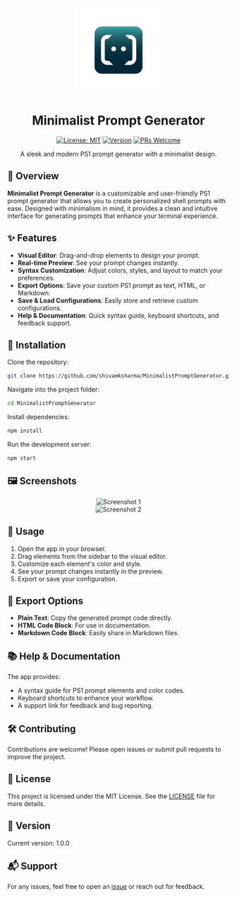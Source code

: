 <div align="center">
  <img src="./assets/Designer-removebg.png" alt="Minimalist Prompt Generator" width="200"/>

  # Minimalist Prompt Generator

  [![License: MIT](https://img.shields.io/badge/License-MIT-yellow.svg)](https://opensource.org/licenses/MIT)
  [![Version](https://img.shields.io/badge/version-1.0.0-blue.svg)](https://github.com/shivamksharma/MinimalistPromptGenerator)
  [![PRs Welcome](https://img.shields.io/badge/PRs-welcome-brightgreen.svg)](https://github.com/shivamksharma/MinimalistPromptGenerator/pulls)

  A sleek and modern PS1 prompt generator with a minimalist design.
</div>


## 🚀 Overview

**Minimalist Prompt Generator** is a customizable and user-friendly PS1 prompt generator that allows you to create personalized shell prompts with ease. Designed with minimalism in mind, it provides a clean and intuitive interface for generating prompts that enhance your terminal experience.

## ✨ Features

- **Visual Editor**: Drag-and-drop elements to design your prompt.
- **Real-time Preview**: See your prompt changes instantly.
- **Syntax Customization**: Adjust colors, styles, and layout to match your preferences.
- **Export Options**: Save your custom PS1 prompt as text, HTML, or Markdown.
- **Save & Load Configurations**: Easily store and retrieve custom configurations.
- **Help & Documentation**: Quick syntax guide, keyboard shortcuts, and feedback support.

## 🔧 Installation

Clone the repository:

```bash
git clone https://github.com/shivamksharma/MinimalistPromptGenerator.git
```

Navigate into the project folder:

```bash
cd MinimalistPromptGenerator
```

Install dependencies:

```bash
npm install
```

Run the development server:

```bash
npm start
```

## 🖼️ Screenshots

<p align="center">
  <img src="./assets/MinimalistPromptGenerator_Preview_Image_1.png" alt="Screenshot 1"/>
  <br>
  <img src="./assets/MinimalistPromptGenerator_Preview_Image_2.png" alt="Screenshot 2"/>
</p>

## 📖 Usage

1. Open the app in your browser.
2. Drag elements from the sidebar to the visual editor.
3. Customize each element's color and style.
4. See your prompt changes instantly in the preview.
5. Export or save your configuration.

## 💼 Export Options

- **Plain Text**: Copy the generated prompt code directly.
- **HTML Code Block**: For use in documentation.
- **Markdown Code Block**: Easily share in Markdown files.

## 📚 Help & Documentation

The app provides:
- A syntax guide for PS1 prompt elements and color codes.
- Keyboard shortcuts to enhance your workflow.
- A support link for feedback and bug reporting.

## 🛠️ Contributing

Contributions are welcome! Please open issues or submit pull requests to improve the project.

## 📝 License

This project is licensed under the MIT License. See the [LICENSE](https://github.com/shivamksharma/MinimalistPromptGenerator/blob/main/LICENSE) file for more details.

## 📌 Version

Current version: 1.0.0

## 📬 Support

For any issues, feel free to open an [issue](https://github.com/shivamksharma/MinimalistPromptGenerator/issues) or reach out for feedback.

